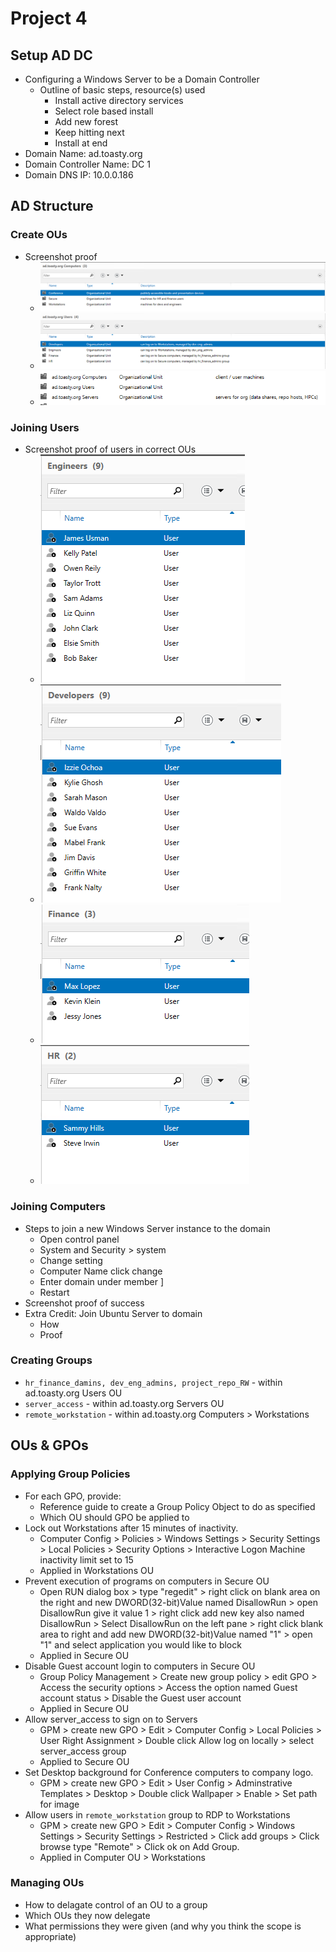 # Project 4


## Setup AD DC
- Configuring a Windows Server to be a Domain Controller
  - Outline of basic steps, resource(s) used
    - Install active directory services 
    - Select role based install
    - Add new forest
    - Keep hitting next
    - Install at end
- Domain Name: ad.toasty.org
- Domain Controller Name: DC 1
- Domain DNS IP: 10.0.0.186

## AD Structure

### Create OUs

- Screenshot proof
  - ![Computer OU](computerproof.PNG)
  - ![User OU](userproof.PNG)
  - ![Server OU](serversproof.PNG)

### Joining Users

- Screenshot proof of users in correct OUs
  - ![Engineer OU](engineerproof.PNG)
  - ![Developer OU](developerproof.PNG)
  - ![Finance OU](financeproof.PNG)
  - ![HR OU](HRproof.PNG)

### Joining Computers

- Steps to join a new Windows Server instance to the domain
  - Open control panel
  - System and Security > system
  - Change setting
  - Computer Name click change
  - Enter domain under member ]
  - Restart
- Screenshot proof of success
- Extra Credit: Join Ubuntu Server to domain
  - How
  - Proof

### Creating Groups

- `hr_finance_damins, dev_eng_admins, project_repo_RW` - within ad.toasty.org Users OU
- `server_access` - within ad.toasty.org Servers OU
- `remote_workstation` - within ad.toasty.org Computers > Workstations 

## OUs & GPOs

### Applying Group Policies

- For each GPO, provide:
  - Reference guide to create a Group Policy Object to do as specified
  - Which OU should GPO be applied to
- Lock out Workstations after 15 minutes of inactivity.
  - Computer Config > Policies > Windows Settings > Security Settings > Local Policies > Security Options > Interactive Logon Machine inactivity limit set to 15 
  - Applied in Workstations OU
- Prevent execution of programs on computers in Secure OU
  - Open RUN dialog box > type "regedit" > right click on blank area on the right and new DWORD(32-bit)Value named DisallowRun > open DisallowRun give it value 1 > right click add new key also named DisallowRun > Select DisallowRun on the left pane > right click blank area to right and add new DWORD(32-bit)Value named "1" > open "1" and select application you would like to block
  - Applied in Secure OU 
- Disable Guest account login to computers in Secure OU
  - Group Policy Management > Create new group policy > edit GPO > Access the security options > Access the option named Guest account status > Disable the Guest user account
  - Applied in Secure OU
- Allow server_access to sign on to Servers
  - GPM > create new GPO > Edit > Computer Config > Local Policies > User Right Assignment > Double click Allow log on locally > select server_access group
  - Applied to Secure OU
- Set Desktop background for Conference computers to company logo.
  - GPM > create new GPO > Edit > User Config > Adminstrative Templates > Desktop > Double click Wallpaper > Enable > Set path for image 
- Allow users in `remote_workstation` group to RDP to Workstations
  - GPM > create new GPO > Edit > Computer Config > Windows Settings > Security Settings > Restricted > Click add groups > Click browse type "Remote" > Click ok on Add Group.
  - Applied in Computer OU > Workstations

### Managing OUs 
- How to delagate control of an OU to a group
- Which OUs they now delegate
- What permissions they were given (and why you think the scope is appropriate)